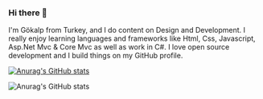 ### Hi there 👋

I'm Gökalp from Turkey, and I do content on Design and Development. I really enjoy learning languages and frameworks like Html, Css, Javascript, Asp.Net Mvc & Core Mvc as well as work in C#. I love open source development and I build things on my GitHub profile.

[![Anurag's GitHub stats](https://github-readme-stats.vercel.app/api?username=GokalpAvcu)](https://github.com/anuraghazra/github-readme-stats)

![Anurag's GitHub stats](https://github-readme-stats.vercel.app/api?username=GokalpAvcu&show_icons=true&theme=radical)

